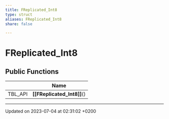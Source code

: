 ```yaml
---
title: FReplicated_Int8
type: struct
aliases: FReplicated_Int8
share: false

---
```


# FReplicated_Int8





## Public Functions

|                | Name           |
| -------------- | -------------- |
| TBL_API | **[[FReplicated_Int8]]**() |

-------------------------------

Updated on 2023-07-04 at 02:31:02 +0200